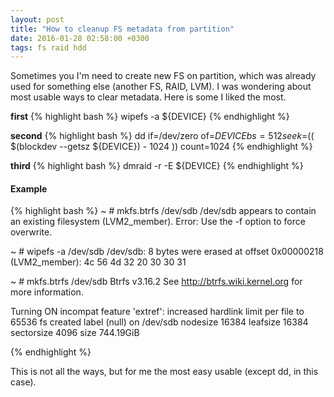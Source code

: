 ```yaml
---
layout: post
title: "How to cleanup FS metadata from partition"
date: 2016-01-28 02:58:00 +0300
tags: fs raid hdd
---
```


Sometimes you I'm need to create new FS on partition, which was already used for something else (another FS, RAID, LVM).
I was wondering about most usable ways to clear metadata. Here is some I liked the most.

<b>first</b>
{% highlight bash %}
wipefs -a ${DEVICE}
{% endhighlight %}

<b>second</b>
{% highlight bash %}
dd if=/dev/zero of=${DEVICE} bs=512 seek=$(( $(blockdev --getsz ${DEVICE}) - 1024 )) count=1024
{% endhighlight %}

<b>third</b>
{% highlight bash %}
dmraid -r -E ${DEVICE}
{% endhighlight %}

<h4>Example</h4>

{% highlight bash %}
~ # mkfs.btrfs /dev/sdb
/dev/sdb appears to contain an existing filesystem (LVM2_member).
Error: Use the -f option to force overwrite.


~ # wipefs -a /dev/sdb
/dev/sdb: 8 bytes were erased at offset 0x00000218 (LVM2_member): 4c 56 4d 32 20 30 30 31


~ # mkfs.btrfs /dev/sdb
Btrfs v3.16.2
See http://btrfs.wiki.kernel.org for more information.

Turning ON incompat feature 'extref': increased hardlink limit per file to 65536
fs created label (null) on /dev/sdb
        nodesize 16384 leafsize 16384 sectorsize 4096 size 744.19GiB

{% endhighlight %}

This is not all the ways, but for me the most easy usable (except dd, in this case).

